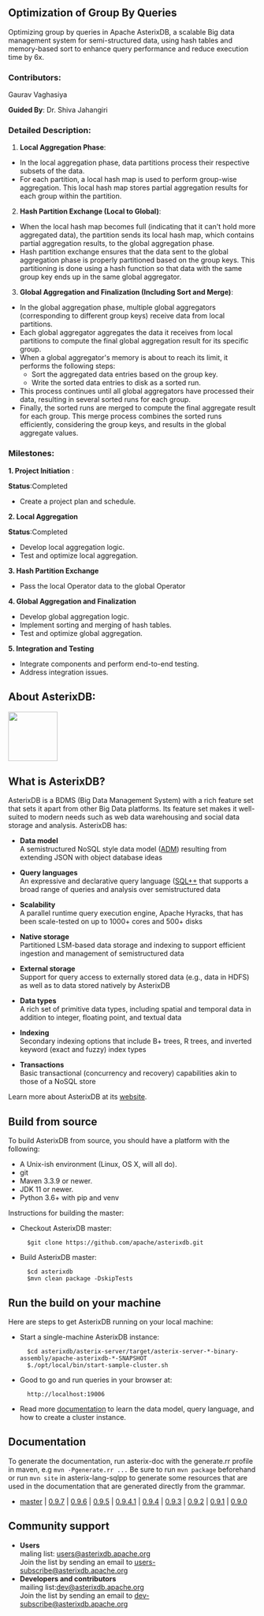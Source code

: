 ## Optimization of Group By Queries

Optimizing group by queries in Apache AsterixDB, a scalable Big data management system for semi-structured data,
using hash tables and memory-based sort to enhance query performance and reduce execution time by 6x.

### Contributors:

Gaurav Vaghasiya

**Guided By**: Dr. Shiva Jahangiri

### Detailed Description:
1. **Local Aggregation Phase**:
- In the local aggregation phase, data partitions process their respective subsets of the data.
- For each partition, a local hash map is used to perform group-wise aggregation. This local hash map stores partial aggregation results for each group within the partition.
2. **Hash Partition Exchange (Local to Global)**:
- When the local hash map becomes full (indicating that it can't hold more aggregated data), the partition sends its local hash map, which contains partial aggregation results, to the global aggregation phase.
- Hash partition exchange ensures that the data sent to the global aggregation phase is properly partitioned based on the group keys. This partitioning is done using a hash function so that data with the same group key ends up in the same global aggregator.
3. **Global Aggregation and Finalization (Including Sort and Merge)**:
- In the global aggregation phase, multiple global aggregators (corresponding to different group keys) receive data from local partitions.
- Each global aggregator aggregates the data it receives from local partitions to compute the final global aggregation result for its specific group.
- When a global aggregator's memory is about to reach its limit, it performs the following steps:
  - Sort the aggregated data entries based on the group key.
  - Write the sorted data entries to disk as a sorted run.
- This process continues until all global aggregators have processed their data, resulting in several sorted runs for each group.
- Finally, the sorted runs are merged to compute the final aggregate result for each group. This merge process combines the sorted runs efficiently, considering the group keys, and results in the global aggregate values.


### Milestones:

**1. Project Initiation** :

**Status**:Completed

- Create a project plan and schedule.

**2. Local Aggregation**

**Status**:Completed

- Develop local aggregation logic.
- Test and optimize local aggregation.

**3. Hash Partition Exchange**

- Pass the local Operator data to the global Operator

**4. Global Aggregation and Finalization**
- Develop global aggregation logic.
- Implement sorting and merging of hash tables.
- Test and optimize global aggregation.

**5. Integration and Testing**
- Integrate components and perform end-to-end testing.
- Address integration issues.


## About AsterixDB:





<!--
 ! Licensed to the Apache Software Foundation (ASF) under one
 ! or more contributor license agreements.  See the NOTICE file
 ! distributed with this work for additional information
 ! regarding copyright ownership.  The ASF licenses this file
 ! to you under the Apache License, Version 2.0 (the
 ! "License"); you may not use this file except in compliance
 ! with the License.  You may obtain a copy of the License at
 !
 !   http://www.apache.org/licenses/LICENSE-2.0
 !
 ! Unless required by applicable law or agreed to in writing,
 ! software distributed under the License is distributed on an
 ! "AS IS" BASIS, WITHOUT WARRANTIES OR CONDITIONS OF ANY
 ! KIND, either express or implied.  See the License for the
 ! specific language governing permissions and limitations
 ! under the License.
 !-->
<a href="http://asterixdb.apache.org"><img src="http://asterixdb.apache.org/img/asterixdb_tm.png" height=100></img></a>

## What is AsterixDB?

AsterixDB is a BDMS (Big Data Management System) with a rich feature set that sets it apart from other Big Data platforms.  Its feature set makes it well-suited to modern needs such as web data warehousing and social data storage and analysis. AsterixDB has:

- __Data model__<br/>
  A semistructured NoSQL style data model ([ADM](https://ci.apache.org/projects/asterixdb/datamodel.html)) resulting from
  extending JSON with object database ideas

- __Query languages__<br/>
  An expressive and declarative query language ([SQL++](http://asterixdb.apache.org/docs/0.9.7/sqlpp/manual.html) that supports a broad range of queries and analysis over semistructured data

- __Scalability__<br/>
  A parallel runtime query execution engine, Apache Hyracks, that has been scale-tested on up to 1000+ cores and 500+ disks

- __Native storage__<br/>
  Partitioned LSM-based data storage and indexing to support efficient ingestion and management of semistructured data

- __External storage__<br/>
  Support for query access to externally stored data (e.g., data in HDFS) as well as to data stored natively by AsterixDB

- __Data types__<br/>
  A rich set of primitive data types, including spatial and temporal data in addition to integer, floating point, and textual data

- __Indexing__<br/>
  Secondary indexing options that include B+ trees, R trees, and inverted keyword (exact and fuzzy) index types

- __Transactions__<br/>
  Basic transactional (concurrency and recovery) capabilities akin to those of a NoSQL store

Learn more about AsterixDB at its [website](http://asterixdb.apache.org).


## Build from source

To build AsterixDB from source, you should have a platform with the following:

* A Unix-ish environment (Linux, OS X, will all do).
* git
* Maven 3.3.9 or newer.
* JDK 11 or newer.
* Python 3.6+ with pip and venv

Instructions for building the master:

* Checkout AsterixDB master:

        $git clone https://github.com/apache/asterixdb.git

* Build AsterixDB master:

        $cd asterixdb
        $mvn clean package -DskipTests


## Run the build on your machine
Here are steps to get AsterixDB running on your local machine:

* Start a single-machine AsterixDB instance:

        $cd asterixdb/asterix-server/target/asterix-server-*-binary-assembly/apache-asterixdb-*-SNAPSHOT
        $./opt/local/bin/start-sample-cluster.sh

* Good to go and run queries in your browser at:

        http://localhost:19006

* Read more [documentation](https://ci.apache.org/projects/asterixdb/index.html) to learn the data model, query language, and how to create a cluster instance.

## Documentation

To generate the documentation, run asterix-doc with the generate.rr profile in maven, e.g  `mvn -Pgenerate.rr ...`
Be sure to run `mvn package` beforehand or run `mvn site` in asterix-lang-sqlpp to generate some resources that
are used in the documentation that are generated directly from the grammar.

* [master](https://ci.apache.org/projects/asterixdb/index.html) |
  [0.9.7](http://asterixdb.apache.org/docs/0.9.7/index.html) |
  [0.9.6](http://asterixdb.apache.org/docs/0.9.6/index.html) |
  [0.9.5](http://asterixdb.apache.org/docs/0.9.5/index.html) |
  [0.9.4.1](http://asterixdb.apache.org/docs/0.9.4.1/index.html) |
  [0.9.4](http://asterixdb.apache.org/docs/0.9.4/index.html) |
  [0.9.3](http://asterixdb.apache.org/docs/0.9.3/index.html) |
  [0.9.2](http://asterixdb.apache.org/docs/0.9.2/index.html) |
  [0.9.1](http://asterixdb.apache.org/docs/0.9.1/index.html) |
  [0.9.0](http://asterixdb.apache.org/docs/0.9.0/index.html)

## Community support

- __Users__</br>
  maling list: [users@asterixdb.apache.org](mailto:users@asterixdb.apache.org)</br>
  Join the list by sending an email to [users-subscribe@asterixdb.apache.org](mailto:users-subscribe@asterixdb.apache.org)</br>
- __Developers and contributors__</br>
  mailing list:[dev@asterixdb.apache.org](mailto:dev@asterixdb.apache.org)</br>
  Join the list by sending an email to [dev-subscribe@asterixdb.apache.org](mailto:dev-subscribe@asterixdb.apache.org)
